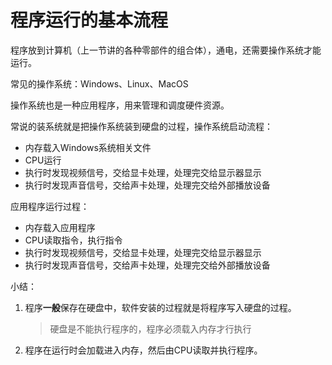 # 程序运行的基本流程

程序放到计算机（上一节讲的各种零部件的组合体），通电，还需要操作系统才能运行。

常见的操作系统：Windows、Linux、MacOS

操作系统也是一种应用程序，用来管理和调度硬件资源。

常说的装系统就是把操作系统装到硬盘的过程，操作系统启动流程：

- 内存载入Windows系统相关文件
- CPU运行
- 执行时发现视频信号，交给显卡处理，处理完交给显示器显示
- 执行时发现声音信号，交给声卡处理，处理完交给外部播放设备

应用程序运行过程：

- 内存载入应用程序
- CPU读取指令，执行指令
- 执行时发现视频信号，交给显卡处理，处理完交给显示器显示
- 执行时发现声音信号，交给声卡处理，处理完交给外部播放设备

小结：

1. 程序**一般**保存在硬盘中，软件安装的过程就是将程序写入硬盘的过程。

   > 硬盘是不能执行程序的，程序必须载入内存才行执行

2. 程序在运行时会加载进入内存，然后由CPU读取并执行程序。